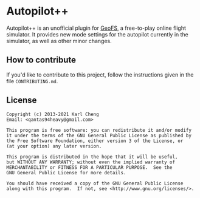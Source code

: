 Autopilot++
===========

Autopilot++ is an unofficial plugin for [GeoFS](http://www.geo-fs.com),
a free-to-play online flight simulator.  It provides new mode settings for
the autopilot currently in the simulator, as well as other minor changes.

How to contribute
-----------------

If you'd like to contribute to this project, follow the instructions given
in the file `CONTRIBUTING.md`.

License
-------

    Copyright (c) 2013-2021 Karl Cheng
    Email: <qantas94heavy@gmail.com>

    This program is free software: you can redistribute it and/or modify
    it under the terms of the GNU General Public License as published by
    the Free Software Foundation, either version 3 of the License, or
    (at your option) any later version.

    This program is distributed in the hope that it will be useful,
    but WITHOUT ANY WARRANTY; without even the implied warranty of
    MERCHANTABILITY or FITNESS FOR A PARTICULAR PURPOSE.  See the
    GNU General Public License for more details.

    You should have received a copy of the GNU General Public License
    along with this program.  If not, see <http://www.gnu.org/licenses/>.
